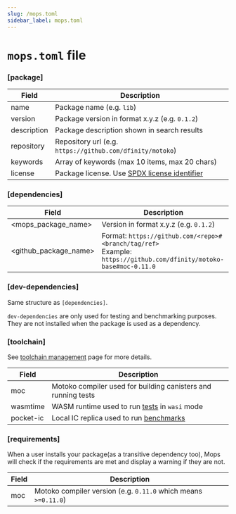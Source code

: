 ```yaml
---
slug: /mops.toml
sidebar_label: mops.toml
---
```


# `mops.toml` file

### [package]

| Field        | Description                                      |
| ------------ | ------------------------------------------------ |
| name         | Package name (e.g. `lib`)                          |
| version      | Package version in format x.y.z (e.g. `0.1.2`)     |
| description  | Package description shown in search results      |
| repository   | Repository url (e.g. `https://github.com/dfinity/motoko`) |
| keywords     | Array of keywords (max 10 items, max 20 chars)   |
| license      | Package license. Use [SPDX license identifier](https://spdx.org/licenses/) |

### [dependencies]

| Field                 | Description                                     |
| --------------------- | ----------------------------------------------- |
| <mops_package_name>        | Version in format x.y.z (e.g. `0.1.2`)              |
| <github_package_name> | Format: `https://github.com/<repo>#<branch/tag/ref>`<br/>Example: `https://github.com/dfinity/motoko-base#moc-0.11.0` |

### [dev-dependencies]

Same structure as `[dependencies]`.

`dev-dependencies` are only used for testing and benchmarking purposes. They are not installed when the package is used as a dependency.


### [toolchain]
See [toolchain management](/cli/toolchain) page for more details.

| Field                | Description                                      |
| -------------------- | ------------------------------------------------ |
| moc                  | Motoko compiler used for building canisters and running tests   |
| wasmtime             | WASM runtime used to run [tests](/cli/mops-test#--mode) in `wasi` mode   |
| pocket-ic            | Local IC replica used to run [benchmarks](/cli/mops-bench#--replica)   |


### [requirements]

When a user installs your package(as a transitive dependency too), Mops will check if the requirements are met and display a warning if they are not.

| Field                | Description                                      |
| -------------------- | ------------------------------------------------ |
| moc                  | Motoko compiler version  (e.g. `0.11.0` which means `>=0.11.0`)  |